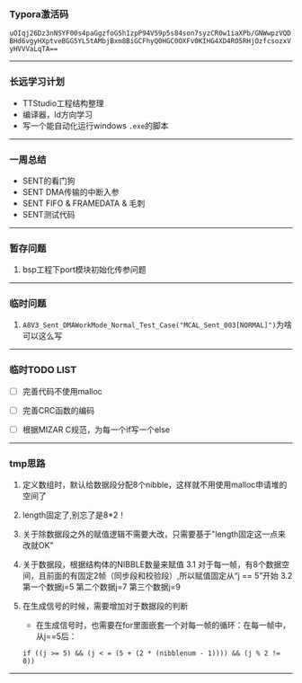 ### Typora激活码
`uOIqj26Dz3nNSYF00s4paGgzfoGSh1zpP94V59p5s84son7syzCR0w1iaXPb/GNWwpzVQDBHd6vgyHXptveBGG5YL5tAMbjBxm8BiGCFhyQ0HGC0OXFv0KIHG4XD4RO5RHjOzfcsozxVyHVVVaLqTA==`



---



### 长远学习计划
* TTStudio工程结构整理
* 编译器，ld方向学习
* 写一个能自动化运行windows `.exe`的脚本



---



### 一周总结

* SENT的看门狗
* SENT DMA传输的中断入参
* SENT FIFO & FRAMEDATA & 毛刺
* SENT测试代码



---



### 暂存问题

1. bsp工程下port模块初始化传参问题



---



### 临时问题
1. `A8V3_Sent_DMAWorkMode_Normal_Test_Case("MCAL_Sent_003[NORMAL]")`为啥可以这么写



---



### 临时TODO LIST

- [ ] 完善代码不使用malloc
- [ ] 完善CRC函数的编码
- [ ] 根据MIZAR C规范，为每一个if写一个else



---



### tmp思路

1. 定义数组时，默认给数据段分配8个nibble，这样就不用使用malloc申请堆的空间了

2. length固定了,别忘了是8*2！

3. 关于除数据段之外的赋值逻辑不需要大改，只需要基于"length固定这一点来改就OK"

3. 关于数据段，根据结构体的NIBBLE数量来赋值
    3.1 对于每一帧，有8个数据空间，且前面的有固定2帧（同步段和校验段）,所以赋值固定从“j == 5”开始
    3.2 第一个数据j=5  第二个数据j=7  第三个数据j=9
    
4. 在生成信号的时候，需要增加对于数据段的判断
    * 在生成信号时，也需要在for里面嵌套一个对每一帧的循环：在每一帧中，从j==5后：
    ```
    if ((j >= 5) && (j < = (5 + (2 * (nibblenum - 1)))) && (j % 2 != 0))
    ```
    



---

